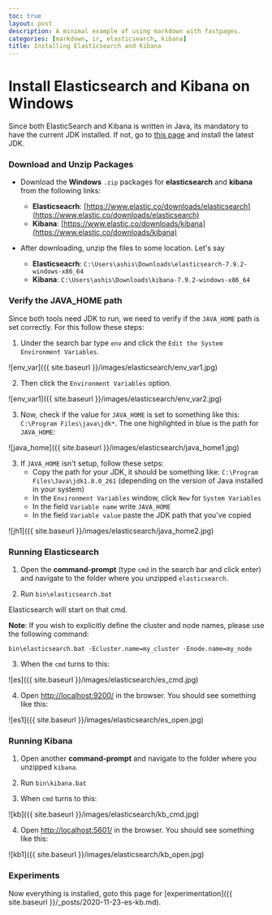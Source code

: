 ```yaml
---
toc: true
layout: post
description: A minimal example of using markdown with fastpages.
categories: [markdown, ir, elasticsearch, kibana]
title: Installing Elasticsearch and Kibana
---
```

# Install Elasticsearch and Kibana on Windows

Since both ElasticSearch and Kibana is written in Java, its mandatory to have the current JDK installed. If not, go to [this page](https://www.oracle.com/java/technologies/javase-jdk11-downloads.html) and install the latest JDK.

### Download and Unzip Packages

* Download the **Windows** `.zip` packages for **elasticsearch** and **kibana** from the following links:
    * **Elasticseacrh**: [https://www.elastic.co/downloads/elasticsearch](https://www.elastic.co/downloads/elasticsearch)
    * **Kibana**: [https://www.elastic.co/downloads/kibana](https://www.elastic.co/downloads/kibana)

* After downloading, unzip the files to some location. Let's say
    * **Elasticseacrh**: `C:\Users\ashis\Downloads\elasticsearch-7.9.2-windows-x86_64`
    * **Kibana**: `C:\Users\ashis\Downloads\kibana-7.9.2-windows-x86_64`

### Verify the JAVA_HOME path

Since both tools need JDK to run, we need to verify if the `JAVA_HOME` path is set correctly. For this follow these steps:

1. Under the search bar type `env` and click the `Edit the System Environment Variables`.

![env_var]({{ site.baseurl }}/images/elasticsearch/env_var1.jpg)

2. Then click the `Environment Variables` option.

![env_var1]({{ site.baseurl }}/images/elasticsearch/env_var2.jpg)

3. Now, check if the value for `JAVA_HOME` is set to something like this: `C:\Program Files\java\jdk*`. The one highlighted in blue is the path for `JAVA_HOME`:

![java_home]({{ site.baseurl }}/images/elasticsearch/java_home1.jpg)

3. If `JAVA_HOME` isn't setup, follow these setps:
    * Copy the path for your JDK, it should be something like: `C:\Program Files\Java\jdk1.8.0_261` (depending on the version of Java installed in your system)
    * In the `Environment Variables` window, click `New` for `System Variables`
    * In the field `Variable name` write `JAVA_HOME`
    * In the field `Variable value` paste the JDK path that you've copied

![jh1]({{ site.baseurl }}/images/elasticsearch/java_home2.jpg)

### Running Elasticsearch

1. Open the **command-prompt** (type `cmd` in the search bar and click enter) and navigate to the folder where you unzipped `elasticsearch`.

2. Run `bin\elasticsearch.bat`

Elasticsearch will start on that cmd.

**Note**: If you wish to explicitly define the cluster and node names, please use the following command:

`bin\elasticsearch.bat -Ecluster.name=my_cluster -Enode.name=my_node`

3. When the `cmd` turns to this:

![es]({{ site.baseurl }}/images/elasticsearch/es_cmd.jpg)

4. Open [http://localhost:9200/](http://localhost:9200/) in the browser. You should see something like this:

![es1]({{ site.baseurl }}/images/elasticsearch/es_open.jpg)


### Running Kibana

1. Open another **command-prompt** and navigate to the folder where you unzipped `kibana`.

2. Run `bin\kibana.bat`

3.  When `cmd` turns to this:

![kb]({{ site.baseurl }}/images/elasticsearch/kb_cmd.jpg)

4. Open [http://localhost:5601/](http://localhost:5601/) in the browser. You should see something like this:

![kb1]({{ site.baseurl }}/images/elasticsearch/kb_open.jpg)

### Experiments

Now everything is installed, goto this page for [experimentation]({{ site.baseurl }}/_posts/2020-11-23-es-kb.md).